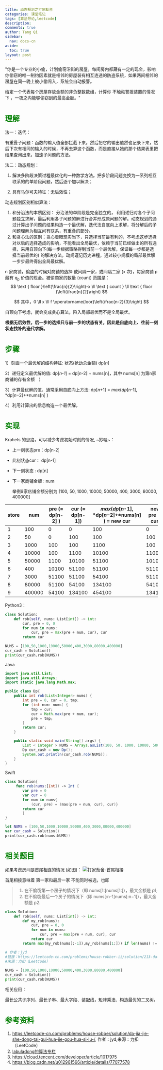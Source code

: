 ```yaml
---
title: 动态规划之打家劫舍
categories: 课堂笔记
tags: [算法导论,leetcode]
description: 
comments: true
author: Tang Qi
sidebar:
  nav: docs-cn
aside:
  toc: true
layout: post
---
```


"你是一个专业的小偷，计划偷窃沿街的房屋。每间房内都藏有一定的现金，影响你偷窃的唯一制约因素就是相邻的房屋装有相互连通的防盗系统，如果两间相邻的房屋在同一晚上被小偷闯入，系统会自动报警。

给定一个代表每个房屋存放金额的非负整数数组，计算你 不触动警报装置的情况下 ，一夜之内能够偷窃到的最高金额。"

<!--more-->

# <font face="黑体" color=green size=5>理解</font>

法一：迭代：

​	有重叠子问题：函数的输入值全部拦截下来，然后把它的输出值然也记录下来，然后下次有相同的输入的时候，不再去算这个函数，而是直接从她的那个结果表里把结果查询出来，加速子问题的方法。



法二：动态规划：

1. 解决多阶段决策过程最优化的一种数学方法。把多阶段问题变换为一系列相互联系的的单阶段问题，然后逐个加以解决；

2. 具有马尔可夫特征：无后效性；

   

动态规划区别相似算法：

1. 和分治法的本质区别： 分治法的单阶段是完全独立的， 利用递归对各个子问题独立求解，最后利用各子问题的解进行合并形成原问题的解。动态规划的通过计算出子问题的结果构造一个最优解，迭代法自底向上求解，将分解后的子问题理解为相互间有联系，有重叠的部分。
2. 和贪心法的区别：贪心着眼现实当下，只选择当前最有利的，不考虑这步选择对以后的选择造成的影响，不能看出全局最优，依赖于当前已经做出的所有选择，采用自顶向下(每一步根据策略得到当前一个最优解，保证每一步都是选择当前最优的) 的解决方法。动规谨记历史进程，通过较小规模的局部最优解一步步最终得出全局最优解。

n 家商铺，偷盗的时候对商铺的选择 或间隔一家，或间隔二家 (x 次)，每家商铺 p 藏有 q<sub>p</sub> 价值的现金。被偷商家的数量 (count) 范围是：
$$
\text { floor }\left(\frac{n}{2}\right)-x \ll \text { count } \ll \text { floor }\left(\frac{n}{2}\right)
$$

$$
其中，0 \ll x \ll f \operatorname{loor}\left(\frac{n-2}{3}\right)
$$

自顶向下考虑，就会变成贪心算法，陷入局部最优而不是全局最优。

**根据无后效性，后一步的选择只与前一步的状态有关，因此是自底向上、往前一刻状态找补的迭代求解。**

# <font face="黑体" color=green size=5>步骤</font>

1）刻画一个最优解的结构特征: 状态(抢劫总金额) dp[*n*]

2）递归定义最优解的值:    dp[*n-1*] = dp[*n*-2] + nums[n]，其中 nums[n] 为第n家商铺的存有金额 （

3）计算最优解的值，通常采用自底向上方法: dp[*n*+1] = *max*(*dp*[*n*-1], *dp[*n*−2]+*nums[n] ) 

4）利用计算出的信息构造一个最优解。

# <font face="黑体" color=green size=5>实现</font>

Krahets 的思路，可以减少考虑初始时刻的情况,  ~妙哇~：

+ 上一刻状态pre：dp[n-2]

+ 此刻状态cur： dp[n-1]

+ 下一刻状态 :   dp[n]

+ 下一家商铺金额 :   num

  举例9家店铺金额分别为 [100, 50, 1000, 10000, 50000, 400, 3000, 80000, 400000] 


| store | num    | pre (= dp[n-2] ) | cur (= dp[n-1]) | *max*(*dp*[*n*-1], *dp[*n*−2]+*nums[n] ) = new cur | new pre (= cur) |
| ----- | ------ | ---------------- | --------------- | -------------------------------------------------- | --------------- |
| 1     | 100    | 0                | 0               | 100                                                | 0               |
| 2     | 50     | 0                | 100             | 100                                                | 100             |
| 3     | 1000   | 100              | 100             | 1100                                               | 100             |
| 4     | 10000  | 100              | 1100            | 10100                                              | 1100            |
| 5     | 50000  | 1100             | 10100           | 51100                                              | 10100           |
| 6     | 400    | 10100            | 51100           | 51100                                              | 51100           |
| 7     | 3000   | 51100            | 51100           | 54100                                              | 51100           |
| 8     | 80000  | 51100            | 54100           | 134100                                             | 54100           |
| 9     | 400000 | 54100            | 134100          | 454100                                             | 134100          |

Python3：

```python
class Solution:
    def rob(self, nums: List[int]) -> int:
        cur, pre = 0, 0
        for num in nums:
            cur, pre = max(pre + num, cur), cur
        return cur
    
NUMS = [100,50,1000,10000,50000,400,3000,80000,400000]
cur_cash = Solution()
print(cur_cash.rob(NUMS))
```

Java
```java
import java.util.List;
import java.util.Arrays;
import static java.lang.Math.max;

public class Dp{
    public int rob(List<Integer> nums) {
        int pre = 0, cur = 0, tmp;
        for (int num: nums) {
            tmp = cur;
            cur = Math.max(pre + num, cur);
            pre = tmp;
        }
        return cur;
    }

    public static void main(String[] args) {
        List < Integer > NUMS = Arrays.asList(100, 50, 1000, 10000, 50000, 400, 3000, 80000, 400000);
        Dp cur_cash = new Dp();
        System.out.println(cur_cash.rob(NUMS));
    }
}
```

Swift

```swift
class Solution{
     func rob(nums:[Int]) -> Int {
        var pre = 0
        var cur = 0
   		for num in nums{
       		(cur, pre) = (max(pre + num, cur), cur)}
       	return cur
        }
}

let NUMS = [100,50,1000,10000,50000,400,3000,80000,400000]
var cur_cash = Solution()
print(cur_cash.rob(nums:NUMS))
```

# <font face="黑体" color=green size=5>相关题目</font>

如果考虑房间是首尾相连的情况 (如图)：
![打家劫舍-首尾相接](https://github.com/iqgnat/iqgnat.github.io/raw/master/assets/images/2021-04-09-Dynamic_programming/dp.JPG)

首尾相接意味着 第一家和最后一家 不能同时被选，也即

> 1. 在不偷窃第一个房子的情况下（即 nums[1:]nums[1:]），最大金额是 p1;
> 2. 
>      在不偷窃最后一个房子的情况下（即 nums[:n-1]nums[:n−1]），最大金额是 p2.

```python
class Solution:
    def rob(self, nums: List[int]) -> int:
        def my_rob(nums):
            cur, pre = 0, 0
            for num in nums:
                cur, pre = max(pre + num, cur), cur
            return cur
        return max(my_rob(nums[:-1]),my_rob(nums[1:])) if len(nums) != 1 else nums[0]

# 作者：jyd
#链接：https://leetcode-cn.com/problems/house-robber-ii/solution/213-da-jia-jie-she-iidong-tai-gui-hua-jie-gou-hua-/
#来源：力扣（LeetCode）
    
NUMS = [100,50,1000,10000,50000,400,3000,80000,400000]
cur_cash = Solution()
print(cur_cash.rob(NUMS))
```

相关应用：

​	最长公共子序列、最长子串、最大字段、装配线，矩阵乘法、构造最优的二叉树。


# <font face="黑体" color=green size=5>参考资料</font>

1.  https://leetcode-cn.com/problems/house-robber/solution/da-jia-jie-she-dong-tai-gui-hua-jie-gou-hua-si-lu-/, 作者：jyd,来源：力扣（LeetCode）
2.  [labuladong的算法专栏](https://www.zhihu.com/column/labuladong)
3.  https://cloud.tencent.com/developer/article/1017975
4.  https://blog.csdn.net/u012961566/article/details/77077578